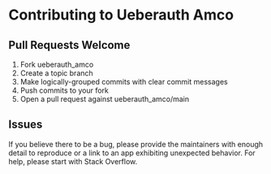 # Contributing to Ueberauth Amco

## Pull Requests Welcome
1. Fork ueberauth_amco
2. Create a topic branch
3. Make logically-grouped commits with clear commit messages
4. Push commits to your fork
5. Open a pull request against ueberauth_amco/main

## Issues

If you believe there to be a bug, please provide the maintainers with enough
detail to reproduce or a link to an app exhibiting unexpected behavior. For
help, please start with Stack Overflow.
